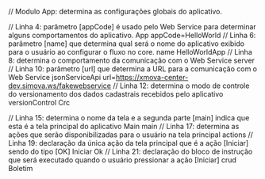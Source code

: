 // Modulo App: determina as configurações globais do aplicativo.

// Linha 4: parâmetro [appCode] é usado pelo Web Service para determinar alguns comportamentos do aplicativo.
App appCode=HelloWorld
  // Linha 6: parâmetro [name] que determina qual será o nome do aplicativo exibido para o usuário ao configurar o fluxo no core.
  name HelloWorldApp
  // Linha 8: determina o comportamento da comunicação com o Web Service
  server
  // Linha 10: parâmetro [url] que determina a URL para a comunicação com o Web Service
  jsonServiceApi url=https://xmova-center-dev.simova.ws/fakewebservice
  // Linha 12: determina o modo de controle do versionamento dos dados cadastrais recebidos pelo aplicativo
  versionControl Crc

// Linha 15: determina o nome da tela e a segunda parte [main] indica que esta é a tela principal do aplicativo
Main main
  // Linha 17: determina as ações que serão disponibilizadas para o usuário na tela principal
  actions
    // Linha 19: declaração da única ação da tela principal que é a ação [Iniciar] sendo do tipo [OK]
    Iniciar Ok
      // Linha 21: declaração do bloco de instrução que será executado quando o usuário pressionar a ação [Iniciar]
      crud Boletim

